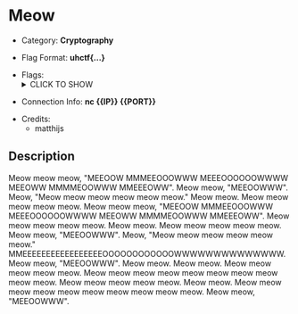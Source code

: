 # Meow

<!-- crypto, forensics, osint, reversing, stegano, websec, misc -->
* Category: **Cryptography**

<!-- * "uhctf{...}": must match regex "uhctf{([a-z0-9]+-)*[0-9a-f]{6}}" -->
<!-- * "free-form": anything goes, mention in description what to look for -->
* Flag Format: **uhctf{...}**

<!-- {{FLAG_TYPE}} can be "static" or "regex" -->
* Flags: <details><summary>CLICK TO SHOW</summary><ul><ul>
<li>static: <code>uhctf{m3oW_m4Ke_TH4t_th3_Me0w_c4T_W153_m30w}</code></li>
</ul></ul></details>

<!-- If you can give a single link, hostname, or one-line connection
instructions, use this built-in feature. If things are more complicated, leave
this empty and explain everything in the description instead. -->
* Connection Info: **nc {{IP}} {{PORT}}**

<!-- Only enter people's first name in lowercase, it will be changed later -->
* Credits:
    * matthijs

## Description
<!-- HTML can be used here if needed -->
Meow meow meow, "MEEOOW MMMEEOOOWWW MEEEOOOOOOWWWW MEEOWW MMMMEOOWWW MMEEEOWW". Meow meow, "MEEOOWWW". Meow, "Meow meow meow meow meow meow." Meow meow. Meow meow meow meow meow. Meow meow meow, "MEEOOW MMMEEOOOWWW MEEEOOOOOOWWWW MEEOWW MMMMEOOWWW MMEEEOWW". Meow meow meow meow meow. Meow meow. Meow meow meow meow meow. Meow meow, "MEEOOWWW". Meow, "Meow meow meow meow meow meow." MMEEEEEEEEEEEEEEEEEOOOOOOOOOOOOWWWWWWWWWWWWWW. Meow meow, "MEEOOWWW". Meow meow. Meow meow. Meow meow meow meow meow. Meow meow meow meow meow meow meow meow meow meow. Meow meow meow meow meow. Meow meow. Meow meow meow meow meow meow meow meow meow meow. Meow meow, "MEEOOWWW".
